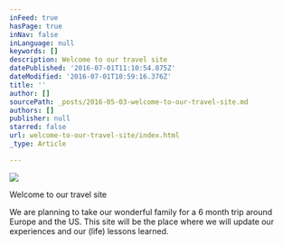 ```yaml
---
inFeed: true
hasPage: true
inNav: false
inLanguage: null
keywords: []
description: Welcome to our travel site
datePublished: '2016-07-01T11:10:54.875Z'
dateModified: '2016-07-01T10:59:16.376Z'
title: ''
author: []
sourcePath: _posts/2016-05-03-welcome-to-our-travel-site.md
authors: []
publisher: null
starred: false
url: welcome-to-our-travel-site/index.html
_type: Article

---
```

![](https://the-grid-user-content.s3-us-west-2.amazonaws.com/f0b4e75a-ecab-4c19-8ffc-bf537bd6c841.jpg)

Welcome to our travel site

We are planning to take our wonderful family for a 6 month trip around Europe and the US. This site will be the place where we will update our experiences and our (life) lessons learned.